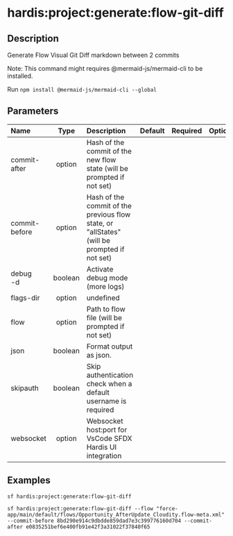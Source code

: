 <!-- This file has been generated with command 'sf hardis:doc:plugin:generate'. Please do not update it manually or it may be overwritten -->
# hardis:project:generate:flow-git-diff

## Description

Generate Flow Visual Git Diff markdown between 2 commits

Note: This command might requires @mermaid-js/mermaid-cli to be installed.

Run `npm install @mermaid-js/mermaid-cli --global`
  

## Parameters

| Name          |  Type   | Description                                                                                 | Default | Required | Options |
|:--------------|:-------:|:--------------------------------------------------------------------------------------------|:-------:|:--------:|:-------:|
| commit-after  | option  | Hash of the commit of the new flow state (will be prompted if not set)                      |         |          |         |
| commit-before | option  | Hash of the commit of the previous flow state, or "allStates" (will be prompted if not set) |         |          |         |
| debug<br/>-d  | boolean | Activate debug mode (more logs)                                                             |         |          |         |
| flags-dir     | option  | undefined                                                                                   |         |          |         |
| flow          | option  | Path to flow file (will be prompted if not set)                                             |         |          |         |
| json          | boolean | Format output as json.                                                                      |         |          |         |
| skipauth      | boolean | Skip authentication check when a default username is required                               |         |          |         |
| websocket     | option  | Websocket host:port for VsCode SFDX Hardis UI integration                                   |         |          |         |

## Examples

```shell
sf hardis:project:generate:flow-git-diff
```

```shell
sf hardis:project:generate:flow-git-diff --flow "force-app/main/default/flows/Opportunity_AfterUpdate_Cloudity.flow-meta.xml" --commit-before 8bd290e914c9dbdde859dad7e3c399776160d704 --commit-after e0835251bef6e400fb91e42f3a31022f37840f65
```


